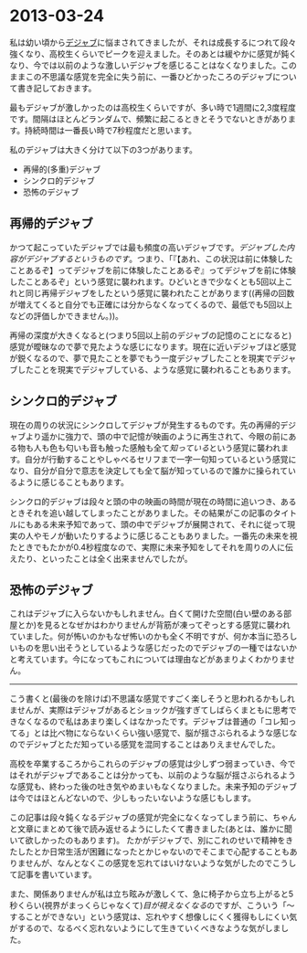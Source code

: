 # 2013-03-24

私は幼い頃から[デジャブ](http://ja.wikipedia.org/wiki/%E6%97%A2%E8%A6%96%E6%84%9F)に悩まされてきましたが、それは成長するにつれて段々強くなり、高校生くらいでピークを迎えました。そのあとは緩やかに感覚が鈍くなり、今では以前のような激しいデジャブを感じることはなくなりました。このままこの不思議な感覚を完全に失う前に、一番ひどかったころのデジャブについて書き記しておきます。

最もデジャブが激しかったのは高校生くらいですが、多い時で1週間に2,3度程度です。間隔はほとんどランダムで、頻繁に起こるときとそうでないときがあります。持続時間は一番長い時で7秒程度だと思います。

私のデジャブは大きく分けて以下の3つがあります。

- 再帰的(多重)デジャブ
- シンクロ的デジャブ
- 恐怖のデジャブ

再帰的デジャブ
---------

かつて起こっていたデジャブでは最も頻度の高いデジャブです。*デジャブした内容がデジャブするというものです*。つまり、「『【あれ、この状況は前に体験したことあるぞ】ってデジャブを前に体験したことあるぞ』ってデジャブを前に体験したことあるぞ」という感覚に襲われます。ひどいときで少なくとも5回以上これと同じ再帰デジャブをしたという感覚に襲われたことがあります((再帰の回数が増えてくると自分でも正確には分からなくなってくるので、最低でも5回以上などの評価しかできません。))。

再帰の深度が大きくなると(つまり5回以上前のデジャブの記憶のことになると)感覚が曖昧なので夢で見たような感じになります。現在に近いデジャブほど感覚が鋭くなるので、夢で見たことを夢でもう一度デジャブしたことを現実でデジャブしたことを現実でデジャブしている、ような感覚に襲われることもあります。

シンクロ的デジャブ
----------

現在の周りの状況にシンクロしてデジャブが発生するものです。先の再帰的デジャブより遥かに強力で、頭の中で記憶が映画のように再生されて、今眼の前にある物も人も色も匂いも音も触った感触も全て*知っている*という感覚に襲われます。自分が行動することやしゃべるセリフまで一字一句知っているという感覚になり、自分が自分で意志を決定しても全て脳が知っているので誰かに操られているように感じることもあります。

シンクロ的デジャブは段々と頭の中の映画の時間が現在の時間に追いつき、あるときそれを追い越してしまったことがありました。その結果がこの記事のタイトルにもある未来予知であって、頭の中でデジャブが展開されて、それに従って現実の人やモノが動いたりするように感じることもありました。一番先の未来を視たときでもたかが0.4秒程度なので、実際に未来予知をしてそれを周りの人に伝えたり、といったことは全く出来ませんでしたが。

恐怖のデジャブ
----------

これはデジャブに入らないかもしれません。白くて開けた空間(白い壁のある部屋とか)を見るとなぜかはわかりませんが背筋が凍ってぞっとする感覚に襲われていました。何が怖いのかもなぜ怖いのかも全く不明ですが、何か本当に恐ろしいものを思い出そうとしているような感じだったのでデジャブの一種ではないかと考えています。今になってもこれについては理由などがあまりよくわかりません。


----------

こう書くと(最後のを除けば)不思議な感覚ですごく楽しそうと思われるかもしれませんが、実際はデジャブがあるとショックが強すぎてしばらくまともに思考できなくなるので私はあまり楽しくはなかったです。デジャブは普通の「コレ知ってる」とは比べ物にならないくらい強い感覚で、脳が揺さぶられるような感じなのでデジャブとただ知っている感覚を混同することはありえませんでした。

高校を卒業するころからこれらのデジャブの感覚は少しずつ弱まっていき、今ではそれがデジャブであることは分かっても、以前のような脳が揺さぶられるような感覚も、終わった後の吐き気やめまいもなくなりました。未来予知のデジャブは今ではほとんどないので、少しもったいないような感じもします。


この記事は段々鈍くなるデジャブの感覚が完全になくなってしまう前に、ちゃんと文章にまとめて後で読み返せるようにしたくて書きました(あとは、誰かに聞いて欲しかったのもあります)。
たかがデジャブで、別にこれのせいで精神をきたしたとか日常生活が困難になったとかじゃないのでそこまで心配することもありませんが、なんとなくこの感覚を忘れてはいけないような気がしたのでこうして記事を書いています。

また、関係ありませんが私は立ち眩みが激しくて、急に椅子から立ち上がると5秒くらい(視界がまっくらじゃなくて)*目が視えなくなる*のですが、こういう「〜することができない」という感覚は、忘れやすく想像しにくく獲得もしにくい気がするので、なるべく忘れないようにして生きていくべきなような気がしました。

